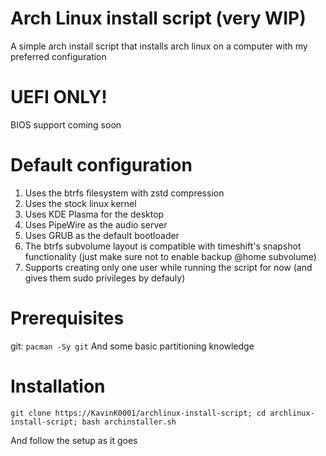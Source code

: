 # Arch Linux install script (very WIP)
A simple arch install script that installs arch linux on a computer with my preferred configuration

# UEFI ONLY!
BIOS support coming soon

# Default configuration
1. Uses the btrfs filesystem with zstd compression
2. Uses the stock linux kernel
3. Uses KDE Plasma for the desktop
4. Uses PipeWire as the audio server
5. Uses GRUB as the default bootloader
6. The btrfs subvolume layout is compatible with timeshift's snapshot functionality (just make sure not to enable backup @home subvolume)
7. Supports creating only one user while running the script for now (and gives them sudo privileges by defauly)

# Prerequisites
git: `pacman -Sy git`
And some basic partitioning knowledge

# Installation
`git clone https://KavinK0001/archlinux-install-script; cd archlinux-install-script; bash archinstaller.sh`

And follow the setup as it goes
